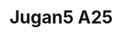 <a name="material" />

# Jugan5 A25
<script type="application/ld+json">
  {
    "@context": "https://schema.org/",
    "@type": "ChemicalSubstance",
    "http://purl.org/dc/terms/conformsTo":
      {
        "@type": "CreativeWork",
        "@id": "https://bioschemas.org/profiles/ChemicalSubstance/0.4-RELEASE/"
      },
    "@id": "https://egonw.github.io/nanowiki/nanowiki102.html#material",
    "name": "Jugan5 A25",
    "sameAs: "http://127.0.0.1/mediawiki/index.php/Special:URIResolver/Jugan5_A25"
  }
</script>

